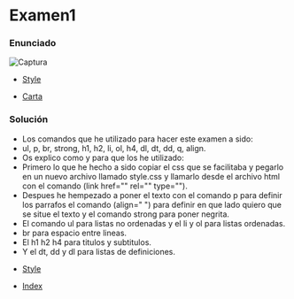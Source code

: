 # Examen1 #

### Enunciado ###

![Captura](https://user-images.githubusercontent.com/73166252/102474598-1f84dc80-4059-11eb-9a4d-fde2bc4ad6e0.PNG)

* [Style](https://github.com/mdn/learning-area/blob/master/html/introduction-to-html/marking-up-a-letter-start/css.txt "css")

* [Carta](https://github.com/mdn/learning-area/blob/master/html/introduction-to-html/marking-up-a-letter-start/letter-text.txt "html")

### Solución ###

- Los comandos que he utilizado para hacer este examen a sido: <br>
- ul, p, br, strong, h1, h2, li, ol, h4, dl, dt, dd, q, align. <br>
- Os explico como y para que los he utilizado: <br>
- Primero lo que he hecho a sido copiar el css que se facilitaba y pegarlo en un nuevo archivo llamado style.css y llamarlo desde el archivo html con el comando (link href="" rel="" type=""). <br>
- Despues he hempezado a poner el texto con el comando p para definir los parrafos el comando (align=" ") para definir en que lado quiero que se situe el texto y el comando strong para poner negrita. <br>
- El comando ul para listas no ordenadas y el li y ol para listas ordenadas. <br>
- br para espacio entre lineas. <br>
- El h1 h2 h4 para titulos y subtitulos. <br>
- Y el dt, dd y dl para listas de definiciones. <br>

* [Style](https://github.com/EricEo/Examen1/blob/main/Examen%201/style.css)

* [Index](https://github.com/EricEo/Examen1/blob/main/Examen%201/index.html)
